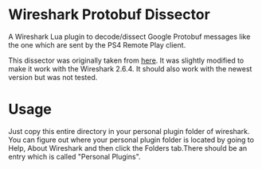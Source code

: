 # Wireshark Protobuf Dissector
A Wireshark Lua plugin to decode/dissect Google Protobuf messages like the one which are sent by the PS4 Remote Play client.

This dissector was originally taken from [here](https://github.com/128technology/protobuf_dissector). It was slightly modified to make it work with
the Wireshark 2.6.4. It should also work with the newest version but was not tested.

# Usage
Just copy this entire directory in your personal plugin folder of wireshark. You can figure out where your personal plugin folder is located by going to
Help, About Wireshark and then click the Folders tab.There should be an entry which is called "Personal Plugins".
